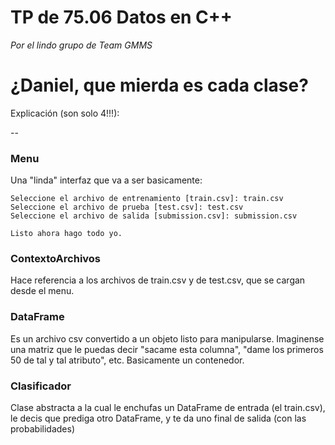 # TP de 75.06 Datos en C++
*Por el lindo grupo de Team GMMS*

# ¿Daniel, que mierda es cada clase?

Explicación (son solo 4!!!):

--

### Menu

Una "linda" interfaz que va a ser basicamente:

	Seleccione el archivo de entrenamiento [train.csv]: train.csv
	Seleccione el archivo de prueba [test.csv]: test.csv
	Seleccione el archivo de salida [submission.csv]: submission.csv
	
	Listo ahora hago todo yo.

### ContextoArchivos

Hace referencia a los archivos de train.csv y de test.csv, que se cargan desde el menu.

### DataFrame

Es un archivo csv convertido a un objeto listo para manipularse. Imaginense una matriz que le puedas decir "sacame esta columna", "dame los primeros 50 de tal y tal atributo", etc. Basicamente un contenedor.

### Clasificador

Clase abstracta a la cual le enchufas un DataFrame de entrada (el train.csv), le decis que prediga otro DataFrame, y te da uno final de salida (con las probabilidades)



